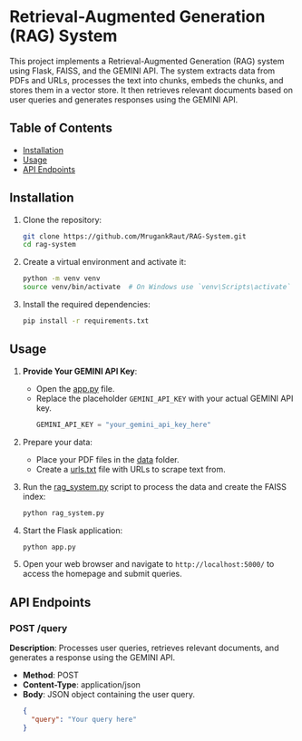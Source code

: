# Retrieval-Augmented Generation (RAG) System

This project implements a Retrieval-Augmented Generation (RAG) system using Flask, FAISS, and the GEMINI API. The system extracts data from PDFs and URLs, processes the text into chunks, embeds the chunks, and stores them in a vector store. It then retrieves relevant documents based on user queries and generates responses using the GEMINI API.

## Table of Contents

- [Installation](#installation)
- [Usage](#usage)
- [API Endpoints](#api-endpoints)


## Installation

1. Clone the repository:
    ```bash
    git clone https://github.com/MrugankRaut/RAG-System.git
    cd rag-system
    ```

2. Create a virtual environment and activate it:
    ```bash
    python -m venv venv
    source venv/bin/activate  # On Windows use `venv\Scripts\activate`
    ```

3. Install the required dependencies:
    ```bash
    pip install -r requirements.txt
    ```

## Usage
1. **Provide Your GEMINI API Key**:
   - Open the [app.py](http://_vscodecontentref_/2) file.
   - Replace the placeholder `GEMINI_API_KEY` with your actual GEMINI API key.
     ```python
     GEMINI_API_KEY = "your_gemini_api_key_here"
     ```

2. Prepare your data:
    - Place your PDF files in the [data](http://_vscodecontentref_/0) folder.
    - Create a [urls.txt](http://_vscodecontentref_/1) file with URLs to scrape text from.

3. Run the [rag_system.py](http://_vscodecontentref_/2) script to process the data and create the FAISS index:
    ```bash
    python rag_system.py
    ```

4. Start the Flask application:
    ```bash
    python app.py
    ```

5. Open your web browser and navigate to `http://localhost:5000/` to access the homepage and submit queries.

## API Endpoints

### POST /query

**Description**: Processes user queries, retrieves relevant documents, and generates a response using the GEMINI API.


- **Method**: POST
- **Content-Type**: application/json
- **Body**: JSON object containing the user query.
  ```json
  {
    "query": "Your query here"
  }
